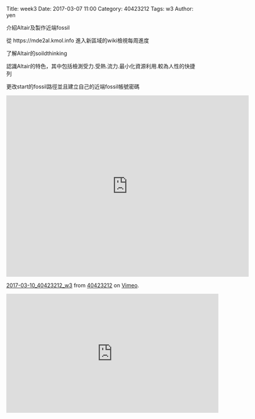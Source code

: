 Title: week3
Date: 2017-03-07 11:00
Category: 40423212
Tags: w3
Author: yen

介紹Altair及製作近端fossil
<!-- PELICAN_END_SUMMARY -->
<p>從 https://mde2al.kmol.info 進入新區域的wiki檢視每周進度</p>
<p>了解Altair的soildthinking</p>
<p>認識Altair的特色，其中包括檢測受力.受熱.流力.最小化資源利用.較為人性的快捷列</p>
<p>更改start的fossil路徑並且建立自己的近端fossil帳號密碼</p>

<iframe src="https://player.vimeo.com/video/208333078" width="640" height="480" frameborder="0" webkitallowfullscreen mozallowfullscreen allowfullscreen></iframe>
<p><a href="https://vimeo.com/208333078">2017-03-10_40423212_w3</a> from <a href="https://vimeo.com/user45523667">40423212</a> on <a href="https://vimeo.com">Vimeo</a>.</p>
<iframe width="560" height="315" src="https://www.youtube.com/embed/19t5rbIuhao" frameborder="0" allowfullscreen></iframe>



